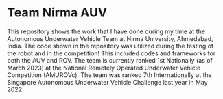 # Team Nirma AUV
This repository shows the work that I have done during my time at the Autonomous Underwater Vehicle Team at Nirma University, Ahmedabad, India. The code shown in the repository was utilized during the testing of the robot and in the competition! This included codes and frameworks for both the AUV and ROV. The team is currently ranked 1st Nationally (as of March 2023) at the National Remotely Operated Underwater Vehicle Competition (AMUROVc). The team was ranked 7th Internationally at the Singapore Autonomous Underwater Vehicle Challenge last year in May 2022.
